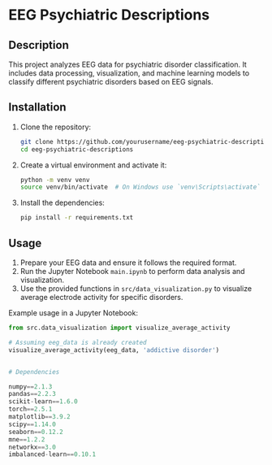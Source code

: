 # EEG Psychiatric Descriptions

## Description

This project analyzes EEG data for psychiatric disorder classification. It includes data processing, visualization, and machine learning models to classify different psychiatric disorders based on EEG signals.

## Installation

1. Clone the repository:
    ```sh
    git clone https://github.com/yourusername/eeg-psychiatric-descriptions.git
    cd eeg-psychiatric-descriptions
    ```

2. Create a virtual environment and activate it:
    ```sh
    python -m venv venv
    source venv/bin/activate  # On Windows use `venv\Scripts\activate`
    ```

3. Install the dependencies:
    ```sh
    pip install -r requirements.txt
    ```

## Usage

1. Prepare your EEG data and ensure it follows the required format.
2. Run the Jupyter Notebook `main.ipynb` to perform data analysis and visualization.
3. Use the provided functions in `src/data_visualization.py` to visualize average electrode activity for specific disorders.

Example usage in a Jupyter Notebook:
```python
from src.data_visualization import visualize_average_activity

# Assuming eeg_data is already created
visualize_average_activity(eeg_data, 'addictive disorder')


# Dependencies

numpy==2.1.3
pandas==2.2.3
scikit-learn==1.6.0
torch==2.5.1
matplotlib==3.9.2
scipy==1.14.0
seaborn==0.12.2
mne==1.2.2
networkx==3.0
imbalanced-learn==0.10.1
